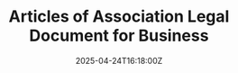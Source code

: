 ---
title: Articles of Association Legal Document for Business
linkTitle: Articles of Association Legal Document for Business
date: '2025-04-24T16:18:00Z'
weight: 1
description: No content
draft: false
ref: articles-of-association-legal-document-for-business
---